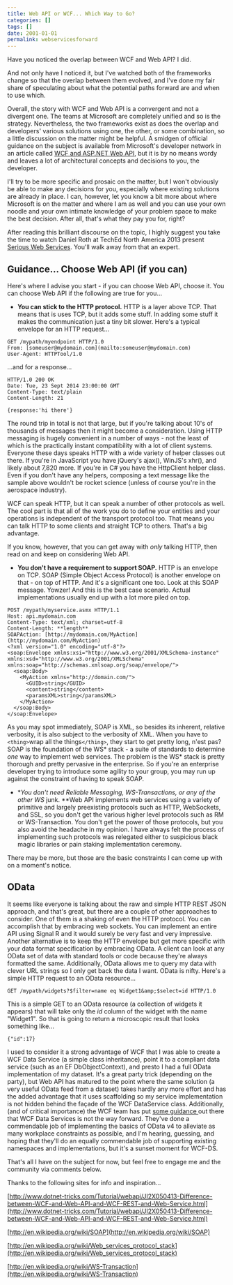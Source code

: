 ```yaml
---
title: Web API or WCF... Which Way to Go?
categories: []
tags: []
date: 2001-01-01
permalink: webservicesforward
---
```


Have you noticed the overlap between WCF and Web API? I did.

And not only have I noticed it, but I've watched both of the frameworks change so that the overlap between them evolved, and I've done my fair share of speculating about what the potential paths forward are and when to use which.
<!-- xmore -->

Overall, the story with WCF and Web API is a convergent and not a divergent one. The teams at Microsoft are completely unified and so is the strategy. Nevertheless, the two frameworks exist as does the overlap and developers' various solutions using one, the other, or some combination, so a little discussion on the matter might be helpful. A smidgen of official guidance on the subject is available from Microsoft's developer network in an article called [WCF and ASP.NET Web API](http://msdn.microsoft.com/en-us/library/jj823172(v=vs.110).aspx), but it is by no means wordy and leaves a lot of architectural concepts and decisions to you, the developer.

I'll try to be more specific and prosaic on the matter, but I won't obviously be able to make any decisions for you, especially where existing solutions are already in place. I can, however, let you know a bit more about where Microsoft is on the matter and where I am as well and you can use your own noodle and your own intimate knowledge of your problem space to make the best decision. After all, that's what they pay you for, right?

After reading this brilliant discourse on the topic, I highly suggest you take the time to watch Daniel Roth at TechEd North America 2013 present [Serious Web Services](http://channel9.msdn.com/Events/TechEd/NorthAmerica/2013/DEV-B209#fbid=). You'll walk away from that an expert.

## Guidance... Choose Web API (if you can)

Here's where I advise you start - if you can choose Web API, choose it. You can choose Web API if the following are true for you...

*   **You can stick to the HTTP protocol.** HTTP is a layer above TCP. That means that is uses TCP, but it adds some stuff. In adding some stuff it makes the communication just a tiny bit slower. Here's a typical envelope for an HTTP request...

```
GET /mypath/myendpoint HTTP/1.0
From: [someuser@mydomain.com](mailto:someuser@mydomain.com)
User-Agent: HTTPTool/1.0
```

...and for a response...

```
HTTP/1.0 200 OK
Date: Tue, 23 Sept 2014 23:00:00 GMT
Content-Type: text/plain
Content-Length: 21

{response:'hi there'}
```

The round trip in total is not that large, but if you're talking about 10's of thousands of messages then it might become a consideration. Using HTTP messaging is hugely convenient in a number of ways - not the least of which is the practically instant compatibility with a lot of client systems. Everyone these days speaks HTTP with a wide variety of helper classes out there. If you're in JavaScript you have jQuery's ajax(), WinJS's xhr(), and likely about 7,820 more. If you're in C# you have the HttpClient helper class. Even if you don't have any helpers, composing a text message like the sample above wouldn't be rocket science (unless of course you're in the aerospace industry).

WCF can speak HTTP, but it can speak a number of other protocols as well. The cool part is that all of the work you do to define your entities and your operations is independent of the transport protocol too. That means you can talk HTTP to some clients and straight TCP to others. That's a big advantage.

If you know, however, that you can get away with _only_ talking HTTP, then read on and keep on considering Web API.

*   **You don't have a requirement to support SOAP.** HTTP is an envelope on TCP. SOAP (Simple Object Access Protocol) is another envelope on that - on top of HTTP. And it's a significant one too. Look at this SOAP message. Yowzer! And this is the best case scenario. Actual implementations usually end up with a lot more piled on top.

```
POST /mypath/myservice.asmx HTTP/1.1
Host: api.mydomain.com
Content-Type: text/xml; charset=utf-8
Content-Length: **length**
SOAPAction: [http://mydomain.com/MyAction](http://mydomain.com/MyAction)
<?xml version="1.0" encoding="utf-8"?>
<soap:Envelope xmlns:xsi="http://www.w3.org/2001/XMLSchema-instance" xmlns:xsd="http://www.w3.org/2001/XMLSchema" xmlns:soap="http://schemas.xmlsoap.org/soap/envelope/">
  <soap:Body>
    <MyAction xmlns="http://domain.com/">
      <GUID>string</GUID>
      <content>string</content>
      <paramsXML>string</paramsXML>
    </MyAction>
  </soap:Body>
</soap:Envelope>
```

As you may spot immediately, SOAP is XML, so besides its inherent, relative verbosity, it is also subject to the verbosity of XML. When you have to `<thing>`wrap all the things`</thing>`, they start to get pretty long, n'est pas? SOAP is the foundation of the WS* stack - a suite of standards to determine _one_ way to implement web services. The problem is the WS* stack is pretty thorough and pretty pervasive in the enterprise. So if you're an enterprise developer trying to introduce some agility to your group, you may run up against the constraint of having to speak SOAP.

*   **You don't need Reliable Messaging, WS-Transactions, or any of the other WS* junk. **Web API implements web services using a variety of primitive and largely preexisting protocols such as HTTP, WebSockets, and SSL, so you don't get the various higher level protocols such as RM or WS-Transaction. You don't get the power of those protocols, but you also avoid the headache in my opinion. I have always felt the process of implementing such protocols was relegated either to suspicious black magic libraries or pain staking implementation ceremony.

There may be more, but those are the basic constraints I can come up with on a moment's notice.

## OData

It seems like everyone is talking about the raw and simple HTTP REST JSON approach, and that's great, but there are a couple of other approaches to consider. One of them is a shaking of even the HTTP protocol. You can accomplish that by embracing web sockets. You can implement an entire API using Signal R and it would surely be very fast and very impressive. Another alternative is to keep the HTTP envelope but get more specific with your data format specification by embracing OData. A client can look at any OData set of data with standard tools or code because they're always formatted the same. Additionally, OData allows me to query my data with clever URL strings so I only get back the data I want. OData is nifty. Here's a simple HTTP request to an OData resource...

```
GET /mypath/widgets?$filter=name eq Widget1&amp;$select=id HTTP/1.0
```

This is a simple GET to an OData resource (a collection of widgets it appears) that will take only the _id_ column of the widget with the name "Widget1". So that is going to return a microscopic result that looks something like...

```
{"id":17}
```

I used to consider it a strong advantage of WCF that I was able to create a WCF Data Service (a simple class inheritance), point it to a compliant data service (such as an EF DbObjectContext), and presto I had a full OData implementation of my dataset. It's a great party trick (depending on the party), but Web API has matured to the point where the same solution (a very useful OData feed from a dataset) takes hardly any more effort and has the added advantage that it uses scaffolding so my service implementation is not hidden behind the fa&ccedil;ade of the WCF DataService class. Additionally, (and of critical importance) the WCF team has put [some guidance ](http://blogs.msdn.com/b/odatateam/archive/2014/03/27/future-direction-of-wcf-data-services.aspx)out there that WCF Data Services is not the way forward. They've done a commendable job of implementing the basics of OData v4 to alleviate as many workplace constraints as possible, and I'm hearing, guessing, and hoping that they'll do an equally commendable job of supporting existing namespaces and implementations, but it's a sunset moment for WCF-DS.

That's all I have on the subject for now, but feel free to engage me and the community via comments below.

Thanks to the following sites for info and inspiration...

[http://www.dotnet-tricks.com/Tutorial/webapi/JI2X050413-Difference-between-WCF-and-Web-API-and-WCF-REST-and-Web-Service.html](http://www.dotnet-tricks.com/Tutorial/webapi/JI2X050413-Difference-between-WCF-and-Web-API-and-WCF-REST-and-Web-Service.html)

[http://en.wikipedia.org/wiki/SOAP](http://en.wikipedia.org/wiki/SOAP)

[http://en.wikipedia.org/wiki/Web_services_protocol_stack](http://en.wikipedia.org/wiki/Web_services_protocol_stack)

[http://en.wikipedia.org/wiki/WS-Transaction](http://en.wikipedia.org/wiki/WS-Transaction)

 